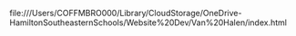 file:///Users/COFFMBRO000/Library/CloudStorage/OneDrive-HamiltonSoutheasternSchools/Website%20Dev/Van%20Halen/index.html
